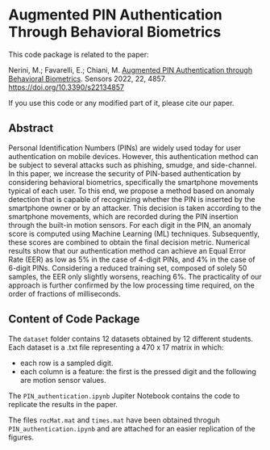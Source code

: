 # Augmented PIN Authentication Through Behavioral Biometrics

This code package is related to the paper:

Nerini, M.; Favarelli, E.; Chiani, M. [Augmented PIN Authentication through Behavioral Biometrics](https://www.mdpi.com/1424-8220/22/13/4857). Sensors 2022, 22, 4857. https://doi.org/10.3390/s22134857

If you use this code or any modified part of it, please cite our paper.

## Abstract

Personal Identification Numbers (PINs) are widely used today for user authentication on mobile devices. However, this authentication method can be subject to several attacks such as phishing, smudge, and side-channel. In this paper, we increase the security of PIN-based authentication by considering behavioral biometrics, specifically the smartphone movements typical of each user. To this end, we propose a method based on anomaly detection that is capable of recognizing whether the PIN is inserted by the smartphone owner or by an attacker. This decision is taken according to the smartphone movements, which are recorded during the PIN insertion through the built-in motion sensors. For each digit in the PIN, an anomaly score is computed using Machine Learning (ML) techniques. Subsequently, these scores are combined to obtain the final decision metric. Numerical results show that our authentication method can achieve an Equal Error Rate (EER) as low as 5% in the case of 4-digit PINs, and 4% in the case of 6-digit PINs. Considering a reduced training set, composed of solely 50 samples, the EER only slightly worsens, reaching 6%. The practicality of our approach is further confirmed by the low processing time required, on the order of fractions of milliseconds.

## Content of Code Package

The `dataset` folder contains 12 datasets obtained by 12 different students. Each dataset is a .txt file representing a 470 x 17 matrix in which:

* each row is a sampled digit.
* each column is a feature: the first is the pressed digit and the following are motion sensor values.

The `PIN_authentication.ipynb` Jupiter Notebook contains the code to replicate the results in the paper.

The files `rocMat.mat` and `times.mat` have been obtained throguh `PIN_authentication.ipynb` and are attached for an easier replication of the figures.

